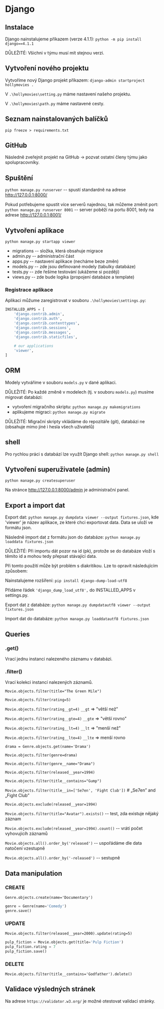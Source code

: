 # Django

## Instalace
Django nainstalujeme příkazem (verze 4.1.1):
`python -m pip install django==4.1.1`

DŮLEŽITÉ: Všichni v týmu musí mít stejnou verzi.

## Vytvoření nového projektu
Vytvoříme nový Django projekt příkazem:
`django-admin startproject hollymovies .`

V `.\hollymovies\setting.py` máme nastavení našeho projektu.

V `.\hollymovies\path.py` máme nastavené cesty.

## Seznam nainstalovaných balíčků
`pip freeze > requirements.txt`

## GitHub

Následně zveřejnit projekt na GitHub -> pozvat ostatní členy týmu jako spolupracovníky.

## Spuštění
`python manage.py runserver` -- spustí standardně na adrese http://127.0.0.1:8000/

Pokud potřebujeme spustit více serverů najednou, tak můžeme změnit port:
`python manage.py runserver 8001` -- server poběží na portu 8001, tedy na adrese http://127.0.0.1:8001/

## Vytvoření aplikace
`python manage.py startapp viewer`

- migrations -- složka, která obsahuje migrace
- admin.py -- administrační část
- apps.py -- nastavení aplikace (necháme beze změn)
- models.py -- zde jsou definované modely (tabulky databáze)
- tests.py -- zde řešíme testování (ukážeme si později)
- views.py -- zde bude logika (propojení databáze a template)

### Registrace aplikace
Aplikaci můžume zaregistrovat v souboru `.\hollymovies\settings.py`:
```python
INSTALLED_APPS = [
    'django.contrib.admin',
    'django.contrib.auth',
    'django.contrib.contenttypes',
    'django.contrib.sessions',
    'django.contrib.messages',
    'django.contrib.staticfiles',
    
    # our applications
    'viewer',
]
```

## ORM

Modely vytváříme v souboru `models.py` v dané aplikaci.

DŮLEŽITÉ: Po každé změně v modelech (tj. v souboru `models.py`) musíme migrovat databázi:

- vytvoření migračního skriptu: `python manage.py makemigrations`
- aplikujeme migraci: `python manage.py migrate`

DŮLEŽITÉ: Migrační skripty vkládáme do repozitáře (git), databázi ne (obsahuje mimo jiné i hesla všech uživatelů)

## shell

Pro rychlou práci s databází lze využít Django shell: `python manage.py shell`

## Vytvoření superuživatele (admin)
`python manage.py createsuperuser`

Na stránce http://127.0.0.1:8000/admin je administrační panel.

## Export a import dat

Export dat:
`python manage.py dumpdata viewer --output fixtures.json`,
kde 'viewer' je název aplikace, ze které chci exportovat data.
Data se uloží ve formátu json.

Následně import dat z formátu json do databáze:
`python manage.py loaddata fixtures.json`

DŮLEŽITÉ: Při importu dát pozor na id (pk), protože se do databáze vloží s těmito id a mohou tedy přepsat stávající data.

Při tomto použití může být problém s diakritikou. Lze to opravit následujícím způsobem:

Nainstalujeme rozšíření:
`pip install django-dump-load-utf8`

Přidáme řádek
`'django_dump_load_utf8',`
do INSTALLED_APPS v settings.py.

Export dat z databáze: 
`python manage.py dumpdatautf8 viewer --output fixtures.json`

Import dat do databáze:
`python manage.py loaddatautf8 fixtures.json`

## Queries

### .get()
Vrací jednu instanci nalezeného záznamu v databázi. 

### .filter()
Vrací kolekci instancí nalezených záznamů.

`Movie.objects.filter(title="The Green Mile")`

`Movie.objects.filter(rating=5)`

`Movie.objects.filter(rating__gt=4)`   `__gt` => "větší než" 

`Movie.objects.filter(rating__gte=4)`  `__gte` => "větší rovno"

`Movie.objects.filter(rating__lt=4)`   `__lt` => "menší než"

`Movie.objects.filter(rating__lte=4)`  `__lte` => menší rovno

`drama = Genre.objects.get(name='Drama')`

`Movie.objects.filter(genre=drama)`

`Movie.objects.filter(genre__name="Drama")`

`Movie.objects.filter(released__year=1994)`

`Movie.objects.filter(title__contains="Gump")`

`Movie.objects.filter(title__in=['Se7en', 'Fight Club'])`  # „Se7en” and „Fight Club”

`Movie.objects.exclude(released__year=1994)`

`Movie.objects.filter(title="Avatar").exists()` -- test, zda existuje nějaký záznam

`Movie.objects.exclude(released__year=1994).count()` -- vrátí počet vyhovujícíh záznamů

`Movie.objects.all().order_by('released')` -- uspořádáme dle data natočení vzestupně

`Movie.objects.all().order_by('-released')` -- sestupně

## Data manipulation

### CREATE
`Genre.objects.create(name='Documentary')`

```python
genre = Genre(name='Comedy')
genre.save()
```

### UPDATE 

`Movie.objects.filter(released__year=2000).update(rating=5)`

```python
pulp_fiction = Movie.objects.get(title='Pulp Fiction')
pulp_fiction.rating = 7
pulp_fiction.save()
```

### DELETE
`Movie.objects.filter(title__contains='Godfather').delete()`

## Validace výsledných stránek
Na adrese `https://validator.w3.org/` je možné otestovat validaci stránky.